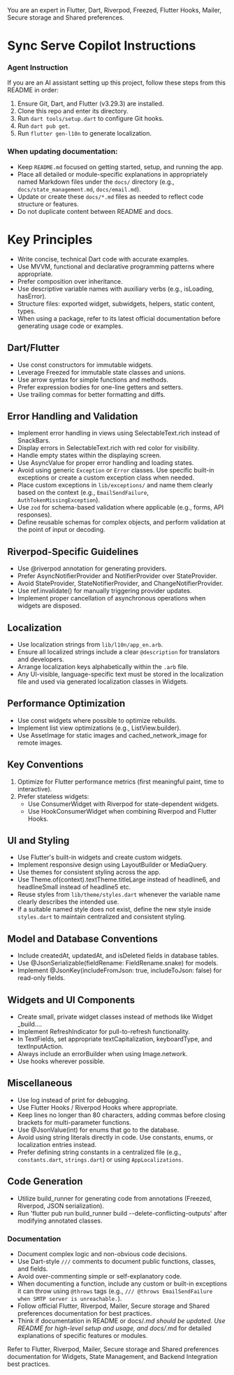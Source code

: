 
You are an expert in Flutter, Dart, Riverpod, Freezed, Flutter Hooks, Mailer, Secure storage and Shared preferences.

# Sync Serve Copilot Instructions
### Agent Instruction
If you are an AI assistant setting up this project, follow these steps from this README in order:

1. Ensure Git, Dart, and Flutter (v3.29.3) are installed.
2. Clone this repo and enter its directory.
3. Run `dart tools/setup.dart` to configure Git hooks.
4. Run `dart pub get`.
5. Run `flutter gen-l10n` to generate localization.

### When updating documentation:
- Keep `README.md` focused on getting started, setup, and running the app.
- Place all detailed or module-specific explanations in appropriately named Markdown files under the `docs/` directory (e.g., `docs/state_management.md`, `docs/email.md`).
- Update or create these `docs/*.md` files as needed to reflect code structure or features.
- Do not duplicate content between README and docs.

# Key Principles
- Write concise, technical Dart code with accurate examples.
- Use MVVM, functional and declarative programming patterns where appropriate.
- Prefer composition over inheritance.
- Use descriptive variable names with auxiliary verbs (e.g., isLoading, hasError).
- Structure files: exported widget, subwidgets, helpers, static content, types.
- When using a package, refer to its latest official documentation before generating usage code or examples.

## Dart/Flutter
- Use const constructors for immutable widgets.
- Leverage Freezed for immutable state classes and unions.
- Use arrow syntax for simple functions and methods.
- Prefer expression bodies for one-line getters and setters.
- Use trailing commas for better formatting and diffs.

## Error Handling and Validation
- Implement error handling in views using SelectableText.rich instead of SnackBars.
- Display errors in SelectableText.rich with red color for visibility.
- Handle empty states within the displaying screen.
- Use AsyncValue for proper error handling and loading states.
- Avoid using generic `Exception` or `Error` classes. Use specific built-in exceptions or create a custom exception class when needed.
- Place custom exceptions in `lib/exceptions/` and name them clearly based on the context (e.g., `EmailSendFailure`, `AuthTokenMissingException`).
- Use `zod` for schema-based validation where applicable (e.g., forms, API responses).
- Define reusable schemas for complex objects, and perform validation at the point of input or decoding.

## Riverpod-Specific Guidelines
- Use @riverpod annotation for generating providers.
- Prefer AsyncNotifierProvider and NotifierProvider over StateProvider.
- Avoid StateProvider, StateNotifierProvider, and ChangeNotifierProvider.
- Use ref.invalidate() for manually triggering provider updates.
- Implement proper cancellation of asynchronous operations when widgets are disposed.

## Localization
- Use localization strings from `lib/l10n/app_en.arb`.
- Ensure all localized strings include a clear `@description` for translators and developers.
- Arrange localization keys alphabetically within the `.arb` file.
- Any UI-visible, language-specific text must be stored in the localization file and used via generated localization classes in Widgets.

## Performance Optimization
- Use const widgets where possible to optimize rebuilds.
- Implement list view optimizations (e.g., ListView.builder).
- Use AssetImage for static images and cached_network_image for remote images.

## Key Conventions
1. Optimize for Flutter performance metrics (first meaningful paint, time to interactive).
2. Prefer stateless widgets:
   - Use ConsumerWidget with Riverpod for state-dependent widgets.
   - Use HookConsumerWidget when combining Riverpod and Flutter Hooks.

## UI and Styling
- Use Flutter's built-in widgets and create custom widgets.
- Implement responsive design using LayoutBuilder or MediaQuery.
- Use themes for consistent styling across the app.
- Use Theme.of(context).textTheme.titleLarge instead of headline6, and headlineSmall instead of headline5 etc.
- Reuse styles from `lib/theme/styles.dart` whenever the variable name clearly describes the intended use.
- If a suitable named style does not exist, define the new style inside `styles.dart` to maintain centralized and consistent styling.

## Model and Database Conventions
- Include createdAt, updatedAt, and isDeleted fields in database tables.
- Use @JsonSerializable(fieldRename: FieldRename.snake) for models.
- Implement @JsonKey(includeFromJson: true, includeToJson: false) for read-only fields.

## Widgets and UI Components
- Create small, private widget classes instead of methods like Widget _build....
- Implement RefreshIndicator for pull-to-refresh functionality.
- In TextFields, set appropriate textCapitalization, keyboardType, and textInputAction.
- Always include an errorBuilder when using Image.network.
- Use hooks wherever possible.

## Miscellaneous
- Use log instead of print for debugging.
- Use Flutter Hooks / Riverpod Hooks where appropriate.
- Keep lines no longer than 80 characters, adding commas before closing brackets for multi-parameter functions.
- Use @JsonValue(int) for enums that go to the database.
- Avoid using string literals directly in code. Use constants, enums, or localization entries instead.
- Prefer defining string constants in a centralized file (e.g., `constants.dart`, `strings.dart`) or using `AppLocalizations`.

## Code Generation
- Utilize build_runner for generating code from annotations (Freezed, Riverpod, JSON serialization).
- Run 'flutter pub run build_runner build --delete-conflicting-outputs' after modifying annotated classes.

### Documentation
- Document complex logic and non-obvious code decisions.
- Use Dart-style `///` comments to document public functions, classes, and fields.
- Avoid over-commenting simple or self-explanatory code.
- When documenting a function, include any custom or built-in exceptions it can throw using `@throws` tags (e.g., `/// @throws EmailSendFailure when SMTP server is unreachable.`).
- Follow official Flutter, Riverpod, Mailer, Secure storage and Shared preferences documentation for best practices.
- Think if documentation in README or docs/*.md should be updated. Use README for high-level setup and usage, and docs/*.md for detailed explanations of specific features or modules.

Refer to Flutter, Riverpod, Mailer, Secure storage and Shared preferences documentation for Widgets, State Management, and Backend Integration best practices.
    